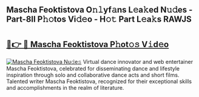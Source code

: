 ## Mascha Feoktistova O𝚗𝚕yf𝚊ns L𝚎a𝚔ed N𝚞𝚍es - Part-8II P𝚑𝚘tos Vi𝚍𝚎o - H𝚘𝚝 Part L𝚎a𝚔s RAWJS

# <h2><a href="http://kfa9a3f.oniu.top/?m=Mascha+Feoktistova">🔗👉 🔴 Mascha Feoktistova P𝚑ot𝚘𝚜 V𝚒d𝚎o</a></h2>

[![Mascha Feoktistova Nu𝚍e𝚜](https://i.imgur.com/0qMVB7G.gif)](http://kfa9a3f.oniu.top/?m=Mascha+Feoktistova)
Virtual dance innovator and web entertainer Mascha Feoktistova, celebrated for disseminating dance and lifestyle inspiration through solo and collaborative dance acts and short films. Talented writer Mascha Feoktistova, recognized for their exceptional skills and accomplishments in the realm of literature.  
